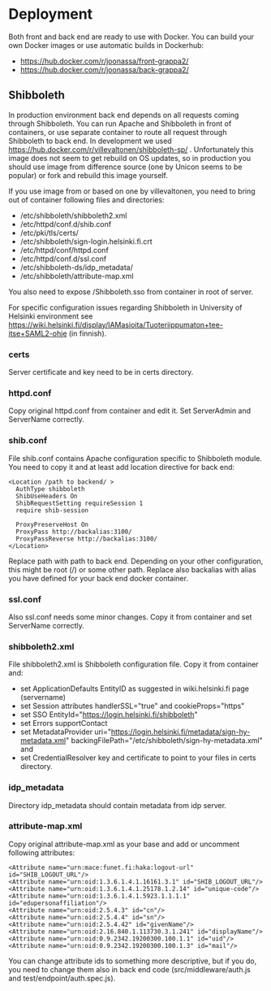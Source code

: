 # Deployment

Both front and back end are ready to use with Docker. You can build your own Docker images or use automatic builds in Dockerhub:
- https://hub.docker.com/r/joonassa/front-grappa2/
- https://hub.docker.com/r/joonassa/back-grappa2/

## Shibboleth

In production environment back end depends on all requests coming through Shibboleth. You can run Apache and Shibboleth in front of containers, or use separate container to route all request through Shibboleth to back end. In development we used https://hub.docker.com/r/villevaltonen/shibboleth-sp/ . Unfortunately this image does not seem to get rebuild on OS updates, so in production you should use image from difference source (one by Unicon seems to be popular) or fork and rebuild this image yourself.

If you use image from or based on one by villevaltonen, you need to bring out of container following files and directories:
- /etc/shibboleth/shibboleth2.xml
- /etc/httpd/conf.d/shib.conf
- /etc/pki/tls/certs/
- /etc/shibboleth/sign-login.helsinki.fi.crt
- /etc/httpd/conf/httpd.conf
- /etc/httpd/conf.d/ssl.conf
- /etc/shibboleth-ds/idp_metadata/
- /etc/shibboleth/attribute-map.xml

You also need to expose /Shibboleth.sso from container in root of server.

For specific configuration issues regarding Shibboleth in University of Helsinki environment see https://wiki.helsinki.fi/display/IAMasioita/Tuoteriippumaton+tee-itse+SAML2-ohje (in finnish).


### certs

Server certificate and key need to be in certs directory.


### httpd.conf

Copy original httpd.conf from container and edit it. Set ServerAdmin and ServerName correctly.


### shib.conf

File shib.conf contains Apache configuration specific to Shibboleth module. You need to copy it and at least add location directive for back end:

```
<Location /path to backend/ >
  AuthType shibboleth
  ShibUseHeaders On
  ShibRequestSetting requireSession 1
  require shib-session

  ProxyPreserveHost On
  ProxyPass http://backalias:3100/
  ProxyPassReverse http://backalias:3100/
</Location>
```
Replace path with path to back end. Depending on your other configuration, this might be root (/) or some other path. Replace also backalias with alias you have defined for your back end docker container.


### ssl.conf

Also ssl.conf needs some minor changes. Copy it from container and set ServerName correctly.


### shibboleth2.xml

File shibboleth2.xml is Shibboleth configuration file. Copy it from container and:
- set ApplicationDefaults EntityID as suggested in wiki.helsinki.fi page (servername)
- set Session attributes handlerSSL="true" and cookieProps="https"
- set SSO EntityId="https://login.helsinki.fi/shibboleth"
- set Errors supportContact
- set MetadataProvider uri="https://login.helsinki.fi/metadata/sign-hy-metadata.xml" backingFilePath="/etc/shibboleth/sign-hy-metadata.xml" and <SignatureMetadataFilter certificate="/etc/shibboleth/sign-login.helsinki.fi.crt" />
- set CredentialResolver key and certificate to point to your files in certs directory.


### idp_metadata

Directory idp_metadata should contain metadata from idp server.

### attribute-map.xml

Copy original attribute-map.xml as your base and add or uncomment following attributes:

```
<Attribute name="urn:mace:funet.fi:haka:logout-url" id="SHIB_LOGOUT_URL"/>
<Attribute name="urn:oid:1.3.6.1.4.1.16161.3.1" id="SHIB_LOGOUT_URL"/> 
<Attribute name="urn:oid:1.3.6.1.4.1.25178.1.2.14" id="unique-code"/>
<Attribute name="urn:oid:1.3.6.1.4.1.5923.1.1.1.1" id="edupersonaffiliation"/>
<Attribute name="urn:oid:2.5.4.3" id="cn"/>
<Attribute name="urn:oid:2.5.4.4" id="sn"/>
<Attribute name="urn:oid:2.5.4.42" id="givenName"/>
<Attribute name="urn:oid:2.16.840.1.113730.3.1.241" id="displayName"/>
<Attribute name="urn:oid:0.9.2342.19200300.100.1.1" id="uid"/>
<Attribute name="urn:oid:0.9.2342.19200300.100.1.3" id="mail"/>
```

You can change attribute ids to something more descriptive, but if you do, you need to change them also in back end code (src/middleware/auth.js and test/endpoint/auth.spec.js).
